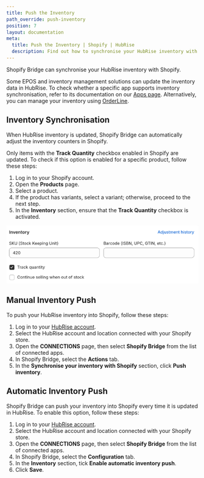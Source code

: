 ```yaml
---
title: Push the Inventory
path_override: push-inventory
position: 7
layout: documentation
meta:
  title: Push the Inventory | Shopify | HubRise
  description: Find out how to synchronise your HubRise inventory with Shopify and automatically hide out-of-stock products from your website.
---
```


Shopify Bridge can synchronise your HubRise inventory with Shopify.

Some EPOS and inventory management solutions can update the inventory data in HubRise. To check whether a specific app supports inventory synchronisation, refer to its documentation on our [Apps page](/apps). Alternatively, you can manage your inventory using [OrderLine](/apps/orderline/overview).

## Inventory Synchronisation

When HubRise inventory is updated, Shopify Bridge can automatically adjust the inventory counters in Shopify.

Only items with the **Track Quantity** checkbox enabled in Shopify are updated. To check if this option is enabled for a specific product, follow these steps:

1. Log in to your Shopify account.
2. Open the **Products** page.
3. Select a product.
4. If the product has variants, select a variant; otherwise, proceed to the next step.
5. In the **Inventory** section, ensure that the **Track Quantity** checkbox is activated.

![Track Quantity](./images/018-shopify-track-quantity.png)

## Manual Inventory Push

To push your HubRise inventory into Shopify, follow these steps:

1. Log in to your [HubRise account](https://manager.hubrise.com).
1. Select the HubRise account and location connected with your Shopify store.
1. Open the **CONNECTIONS** page, then select **Shopify Bridge** from the list of connected apps.
1. In Shopify Bridge, select the **Actions** tab.
1. In the **Synchronise your inventory with Shopify** section, click **Push inventory**.

## Automatic Inventory Push

Shopify Bridge can push your inventory into Shopify every time it is updated in HubRise. To enable this option, follow these steps:

1. Log in to your [HubRise account](https://manager.hubrise.com).
1. Select the HubRise account and location connected with your Shopify store.
1. Open the **CONNECTIONS** page, then select **Shopify Bridge** from the list of connected apps.
1. In Shopify Bridge, select the **Configuration** tab.
1. In the **Inventory** section, tick **Enable automatic inventory push**.
1. Click **Save**.
